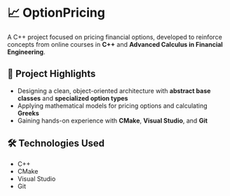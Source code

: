 # 📈 OptionPricing

A C++ project focused on pricing financial options, developed to reinforce concepts from online courses in **C++** and **Advanced Calculus in Financial Engineering**.

## 📌 Project Highlights

- Designing a clean, object-oriented architecture with **abstract base classes** and **specialized option types**
- Applying mathematical models for pricing options and calculating **Greeks**
- Gaining hands-on experience with **CMake**, **Visual Studio**, and **Git**

## 🛠️ Technologies Used

- C++
- CMake
- Visual Studio
- Git
